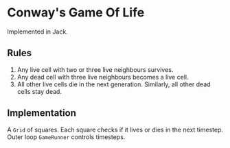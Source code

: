 # Conway's Game Of Life

Implemented in Jack.

## Rules

1. Any live cell with two or three live neighbours survives.
2. Any dead cell with three live neighbours becomes a live cell.
3. All other live cells die in the next generation. Similarly, all other dead cells stay dead.

## Implementation

A `Grid` of squares. Each square checks if it lives or dies in the next timestep. Outer loop `GameRunner` controls timesteps.
